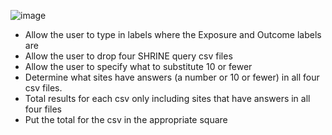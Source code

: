 ![image](https://github.com/mim18/ENACT-Formatters/assets/7503326/6e2f2283-ad69-4884-a317-886754538cf1)
- Allow the user to type in labels where the Exposure and Outcome labels are
- Allow the user to drop four SHRINE query csv files
- Allow the user to specify what to substitute 10 or fewer
- Determine what sites have answers (a number or 10 or fewer) in all four csv files. 
- Total results for each csv only including sites that have answers in all four files
- Put the total for the csv in the appropriate square
